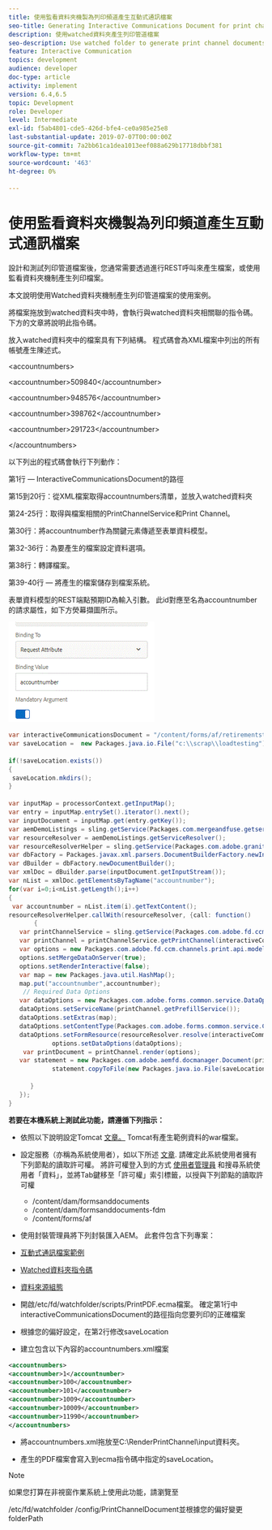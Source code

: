 ```yaml
---
title: 使用監看資料夾機製為列印頻道產生互動式通訊檔案
seo-title: Generating Interactive Communications Document for print channel using watch folder mechanism
description: 使用watched資料夾產生列印管道檔案
seo-description: Use watched folder to generate print channel documents
feature: Interactive Communication
topics: development
audience: developer
doc-type: article
activity: implement
version: 6.4,6.5
topic: Development
role: Developer
level: Intermediate
exl-id: f5ab4801-cde5-426d-bfe4-ce0a985e25e8
last-substantial-update: 2019-07-07T00:00:00Z
source-git-commit: 7a2bb61ca1dea1013eef088a629b17718dbbf381
workflow-type: tm+mt
source-wordcount: '463'
ht-degree: 0%

---
```


# 使用監看資料夾機製為列印頻道產生互動式通訊檔案

設計和測試列印管道檔案後，您通常需要透過進行REST呼叫來產生檔案，或使用監看資料夾機制產生列印檔案。

本文說明使用Watched資料夾機制產生列印管道檔案的使用案例。

將檔案拖放到watched資料夾中時，會執行與watched資料夾相關聯的指令碼。 下方的文章將說明此指令碼。

放入watched資料夾中的檔案具有下列結構。 程式碼會為XML檔案中列出的所有帳號產生陳述式。

&lt;accountnumbers>

&lt;accountnumber>509840&lt;/accountnumber>

&lt;accountnumber>948576&lt;/accountnumber>

&lt;accountnumber>398762&lt;/accountnumber>

&lt;accountnumber>291723&lt;/accountnumber>

&lt;/accountnumbers>

以下列出的程式碼會執行下列動作：

第1行 — InteractiveCommunicationsDocument的路徑

第15到20行：從XML檔案取得accountnumbers清單，並放入watched資料夾

第24-25行：取得與檔案相關的PrintChannelService和Print Channel。

第30行：將accountnumber作為關鍵元素傳遞至表單資料模型。

第32-36行：為要產生的檔案設定資料選項。

第38行：轉譯檔案。

第39-40行 — 將產生的檔案儲存到檔案系統。

表單資料模型的REST端點預期ID為輸入引數。 此id對應至名為accountnumber的請求屬性，如下方熒幕擷圖所示。

![requestattribute](assets/requestattributeprintchannel.gif)

```java
var interactiveCommunicationsDocument = "/content/forms/af/retirementstatementprint/channels/print/";
var saveLocation =  new Packages.java.io.File("c:\\scrap\\loadtesting");

if(!saveLocation.exists())
{
 saveLocation.mkdirs();
}

var inputMap = processorContext.getInputMap();
var entry = inputMap.entrySet().iterator().next();
var inputDocument = inputMap.get(entry.getKey());
var aemDemoListings = sling.getService(Packages.com.mergeandfuse.getserviceuserresolver.GetResolver);
var resourceResolver = aemDemoListings.getServiceResolver();
var resourceResolverHelper = sling.getService(Packages.com.adobe.granite.resourceresolverhelper.ResourceResolverHelper);
var dbFactory = Packages.javax.xml.parsers.DocumentBuilderFactory.newInstance();
var dBuilder = dbFactory.newDocumentBuilder();
var xmlDoc = dBuilder.parse(inputDocument.getInputStream());
var nList = xmlDoc.getElementsByTagName("accountnumber");
for(var i=0;i<nList.getLength();i++)
{
 var accountnumber = nList.item(i).getTextContent();
resourceResolverHelper.callWith(resourceResolver, {call: function()
       {
   var printChannelService = sling.getService(Packages.com.adobe.fd.ccm.channels.print.api.service.PrintChannelService);
   var printChannel = printChannelService.getPrintChannel(interactiveCommunicationsDocument);
   var options = new Packages.com.adobe.fd.ccm.channels.print.api.model.PrintChannelRenderOptions();
   options.setMergeDataOnServer(true);
   options.setRenderInteractive(false);
   var map = new Packages.java.util.HashMap();
   map.put("accountnumber",accountnumber);
    // Required Data Options
   var dataOptions = new Packages.com.adobe.forms.common.service.DataOptions(); 
   dataOptions.setServiceName(printChannel.getPrefillService()); 
   dataOptions.setExtras(map); 
   dataOptions.setContentType(Packages.com.adobe.forms.common.service.ContentType.JSON);
   dataOptions.setFormResource(resourceResolver.resolve(interactiveCommunicationsDocument));
            options.setDataOptions(dataOptions); 
    var printDocument = printChannel.render(options);
   var statement = new Packages.com.adobe.aemfd.docmanager.Document(printDocument.getInputStream());
            statement.copyToFile(new Packages.java.io.File(saveLocation+"\\"+accountnumber+".pdf"));

      }
   });
}
```


**若要在本機系統上測試此功能，請遵循下列指示：**

* 依照以下說明設定Tomcat [文章。](/help/forms/ic-print-channel-tutorial/set-up-tomcat.md) Tomcat有產生範例資料的war檔案。
* 設定服務（亦稱為系統使用者），如以下所述 [文章](/help/forms/adaptive-forms/service-user-tutorial-develop.md).
請確定此系統使用者擁有下列節點的讀取許可權。 將許可權登入到的方式 [使用者管理員](https://localhost:4502/useradmin) 和搜尋系統使用者「資料」，並將Tab鍵移至「許可權」索引標籤，以授與下列節點的讀取許可權
   * /content/dam/formsanddocuments
   * /content/dam/formsanddocuments-fdm
   * /content/forms/af
* 使用封裝管理員將下列封裝匯入AEM。 此套件包含下列專案：


* [互動式通訊檔案範例](assets/retirementstatementprint.zip)
* [Watched資料夾指令碼](assets/printchanneldocumentusingwatchedfolder.zip)
* [資料來源組態](assets/datasource.zip)

* 開啟/etc/fd/watchfolder/scripts/PrintPDF.ecma檔案。 確定第1行中interactiveCommunicationsDocument的路徑指向您要列印的正確檔案

* 根據您的偏好設定，在第2行修改saveLocation

* 建立包含以下內容的accountnumbers.xml檔案

```xml
<accountnumbers>
<accountnumber>1</accountnumber>
<accountnumber>100</accountnumber>
<accountnumber>101</accountnumber>
<accountnumber>1009</accountnumber>
<accountnumber>10009</accountnumber>
<accountnumber>11990</accountnumber>
</accountnumbers>
```


* 將accountnumbers.xml拖放至C:\RenderPrintChannel\input資料夾。

* 產生的PDF檔案會寫入到ecma指令碼中指定的saveLocation。

>[!NOTE]
>
>如果您打算在非視窗作業系統上使用此功能，請瀏覽至
>
>/etc/fd/watchfolder /config/PrintChannelDocument並根據您的偏好變更folderPath
